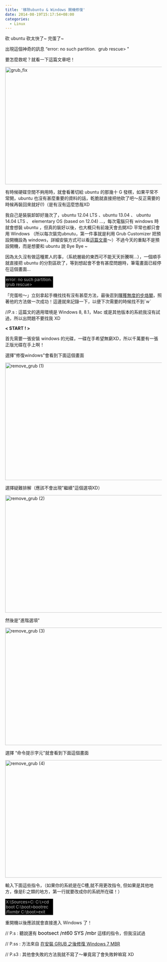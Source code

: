 ```yaml
---
title: '移除ubuntu & Windows 開機修復'
date: 2014-08-19T15:17:54+08:00
categories:
  - Linux
---
```


砍 ubuntu 砍太快了~ 完蛋了~

出現這個神奇的訊息 &#8220;error: no such partition.  grub rescue> "

要怎麼救呢？就看一下這篇文章吧！

<a title="grub_fix by kevin_boy3110, on Flickr" href="https://www.flickr.com/photos/71353772@N04/14944169666"><img src="https://farm6.staticflickr.com/5591/14944169666_6f36aa2a07_o.png" alt="grub_fix" width="662" height="378" /></a>

有時候硬碟空間不夠用時，就會看著切給 ubuntu 的那幾十 G 發楞，如果平常不常開，ubuntu 也沒有甚麼重要的資料的話，乾脆就直接把他砍了吧～反正需要的時候再裝回來就好(!)（是有沒有這麼悠哉XD

我自己是裝裝卸卸好幾次了，ubuntu 12.04 LTS 、ubuntu 13.04 、 ubuntu 14.04 LTS 、 elementary OS (based on 12.04) …，每次電腦只有 windows 時就會想裝 ubuntu ，但真的裝好以後，也大概只有前幾天會去開XD 平常也都只會用 Windows （所以每次裝完ubnutu，第一件事就是利用 Grub Customizer 把預設開機設為 windows，詳細安裝方式可以看<a title="雙系統 window 8 + Ubuntu 12.04 LTS版本" href="http://wildsky.lionfree.net/ubuntu/%e9%9b%99%e7%b3%bb%e7%b5%b1-window-8-ubuntu-12-04-lts%e7%89%88%e6%9c%ac/" target="_blank">這篇文章</a>～）不過今天的重點不是預設開機，而是想要和 ubuntu 說 Bye Bye ~

因為太久沒有做這種累人的事，（系統層級的東西可不能天天折騰啊…），一個順手就直接把 ubuntu 的分割區砍了，等到想起會不會有甚麼問題時，筆電畫面已經停在這個畫面…

<div style="color: #bbb; font-size: 10pt; background-color: black; width: 150px; padding: 2px 2px 2px 2px;">
error: no such partition.
 grub rescue>
</div>

「完蛋啦～」立刻拿起手機找找有沒有甚麼方法，最後逛到<a href="http://blog.xuite.net/jyoutw/xtech">暉獲無度的步烙閣</a>，照著他的方法做一次成功！這邊就來記錄一下，以便下次需要的時候找不到ˊwˋ

//P.s : 這篇文的適用環境是 Windows 8, 8.1，Mac 或是其他版本的系統我沒有試過，所以出問題不要找我 XD

<strong>< START ! ></strong>

首先需要一張安裝 windows 的光碟，一碟在手希望無窮XD，所以千萬要有一張正版光碟在手上啊！

選擇"修復windows"會看到下面這個畫面

<a title="remove_grub (1) by kevin_boy3110, on Flickr" href="https://www.flickr.com/photos/71353772@N04/14780231299"><img src="https://farm6.staticflickr.com/5572/14780231299_08ffbdf282_o.jpg" alt="remove_grub (1)" width="662" height="378" /></a>

選擇疑難排解（應該不會出現"繼續"這個選項XD）

<a title="remove_grub (2) by kevin_boy3110, on Flickr" href="https://www.flickr.com/photos/71353772@N04/14780315128"><img src="https://farm4.staticflickr.com/3849/14780315128_bf304af7b0_o.jpg" alt="remove_grub (2)" width="662" height="378" /></a>

然後是"進階選項"

<a title="remove_grub (3) by kevin_boy3110, on Flickr" href="https://www.flickr.com/photos/71353772@N04/14963818071"><img src="https://farm4.staticflickr.com/3906/14963818071_73af6d0419_o.jpg" alt="remove_grub (3)" width="662" height="378" /></a>

選擇 &#8220;命令提示字元"就會看到下面這個畫面

<a title="remove_grub (4) by kevin_boy3110, on Flickr" href="https://www.flickr.com/photos/71353772@N04/14963818311"><img src="https://farm4.staticflickr.com/3918/14963818311_f6c3bae6d4_o.jpg" alt="remove_grub (4)" width="662" height="378" /></a>

輸入下面這些指令，（如果你的系統是在C槽,就不用更改指令, 但如果是其他地方，像是E:之類的地方，第一行就要改成你的系統所在碟！）

<div style="color: #bbb; font-size: 10pt; background-color: black; width: 150px; padding: 2px 2px 2px 2px;">
X:\Sources>C:
 C:\>cd boot
 C:\boot>bootrec /fixmbr
 C:\boot>exit
</div>

重開機以後應該就會直接進入 Windows 了！

// P.s : 聽說還有 <span style="font-size: 12pt;"><span style="color: #000000;">bootsect /nt60 SYS /mbr</span></span> 這樣的指令，但我沒試過

// P.ss : 方法來自 <a title="在安裝 GRUB 之後修復 Windows 7 MBR" href="http://blog.xuite.net/jyoutw/xtech/62292941" target="_blank"><span class="titlename">在安裝 GRUB 之後修復 Windows 7 MBR</span> </a>

// P.s3 : 其他會失敗的方法我就不寫了～畢竟寫了會失敗幹嘛寫 XD
